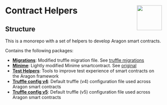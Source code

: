 # Contract Helpers <img align="right" src="https://raw.githubusercontent.com/aragon/design/master/readme-logo.png" height="80px" />

## Structure

This is a monorepo with a set of helpers to develop Aragon smart contracts.

Contains the following packages:

- **[Migrations](packages/migrations)**: Modified truffle migration file. See [truffle migrations](https://truffleframework.com/docs/truffle/getting-started/running-migrations)
- **[Minime](packages/minime)**: Lightly modified Minime smartcontract. See [original](https://github.com/Giveth/minime)
- **[Test Helpers](packages/test-helpers)**: Tools to improve test experience of smart contracts on the Aragon framework
- **[Truffle config v4](packages/truffle-config-v4)**: Default truffle (v4) configuration file used across Aragon smart contracts
- **[Truffle config v5](packages/truffle-config-v5)**: Default truffle (v5) configuration file used across Aragon smart contracts
